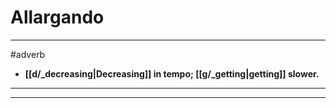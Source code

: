 # Allargando
---
#adverb
- **[[d/_decreasing|Decreasing]] in tempo; [[g/_getting|getting]] slower.**
---
---
